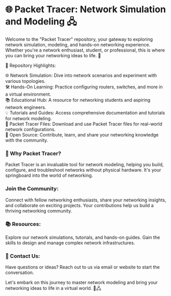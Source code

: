 # 🌐 Packet Tracer: Network Simulation and Modeling 🖧

Welcome to the "Packet Tracer" repository, your gateway to exploring network simulation, modeling, and hands-on networking experience. Whether you're a network enthusiast, student, or professional, this is where you can bring your networking ideas to life. 🚀

📜 Repository Highlights:

🌐 Network Simulation: Dive into network scenarios and experiment with various topologies.  
🛠️ Hands-On Learning: Practice configuring routers, switches, and more in a virtual environment.  
📚 Educational Hub: A resource for networking students and aspiring network engineers.  
💡 Tutorials and Guides: Access comprehensive documentation and tutorials for network modeling.  
🚥 Packet Tracer Files: Download and use Packet Tracer files for real-world network configurations.  
🌟 Open Source: Contribute, learn, and share your networking knowledge with the community.   

### 🔗 Why Packet Tracer?
Packet Tracer is an invaluable tool for network modeling, helping you build, configure, and troubleshoot networks without physical hardware. It's your springboard into the world of networking.

### Join the Community:
Connect with fellow networking enthusiasts, share your networking insights, and collaborate on exciting projects. Your contributions help us build a thriving networking community.

### 📚 Resources:
Explore our network simulations, tutorials, and hands-on guides. Gain the skills to design and manage complex network infrastructures.

### 📧 Contact Us:
Have questions or ideas? Reach out to us via email or website to start the conversation.

Let's embark on this journey to master network modeling and bring your networking ideas to life in a virtual world. 🚀🖧
